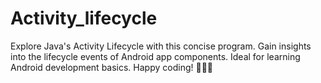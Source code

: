 # Activity_lifecycle
Explore Java's Activity Lifecycle with this concise program. Gain insights into the lifecycle events of Android app components. Ideal for learning Android development basics. Happy coding! 📱👩‍💻
